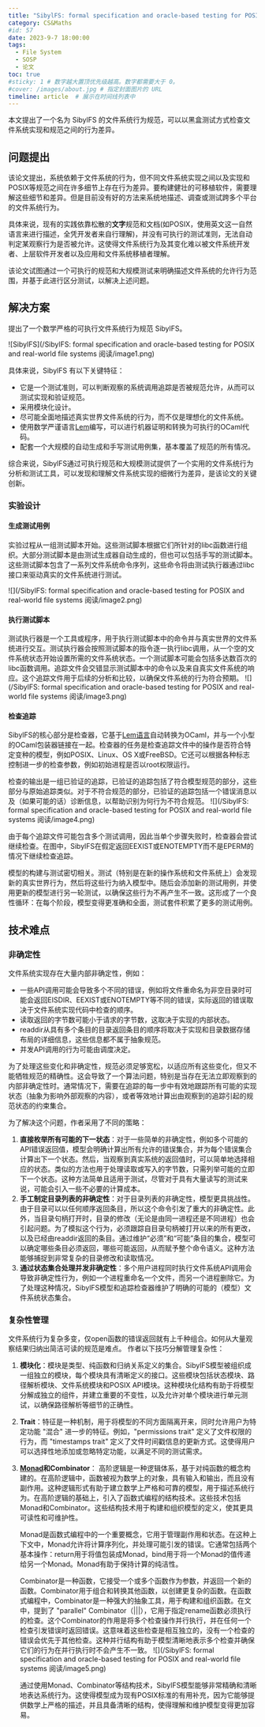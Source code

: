 ```yaml
---
title: "SibylFS: formal specification and oracle-based testing for POSIX and real-world file systems 阅读"
category: CS&Maths
#id: 57
date: 2023-9-7 18:00:00
tags: 
  - File System
  - SOSP
  - 论文
toc: true
#sticky: 1 # 数字越大置顶优先级越高。数字都需要大于 0。
#cover: /images/about.jpg # 指定封面图片的 URL
timeline: article  # 展示在时间线列表中
---
```


本文提出了一个名为 SibylFS 的文件系统行为规范，可以以黑盒测试方式检查文件系统实现和规范之间的行为差异。
<!--more-->

## 问题提出

该论文提出，系统依赖于文件系统的行为，但不同文件系统实现之间以及实现和POSIX等规范之间在许多细节上存在行为差异。要构建健壮的可移植软件，需要理解这些细节和差异。但是目前没有好的方法来系统地描述、调查或测试跨多个平台的文件系统行为。

具体来说，现有的实践依靠松散的**文字**规范和文档(如POSIX，使用英文这一自然语言来进行描述，全凭开发者来自行理解)，并没有可执行的测试准则，无法自动判定某观察行为是否被允许。这使得文件系统行为及其变化难以被文件系统开发者、上层软件开发者以及应用和文件系统移植者理解。

该论文试图通过一个可执行的规范和大规模测试来明确描述文件系统的允许行为范围，并基于此进行区分测试，以解决上述问题。

## 解决方案

提出了一个数学严格的可执行文件系统行为规范 SibylFS。

![SibylFS](/SibylFS: formal specification and oracle-based testing for POSIX and real-world file systems 阅读/image1.png)

具体来说，SibylFS 有以下关键特征：

- 它是一个测试准则，可以判断观察的系统调用追踪是否被规范允许，从而可以测试实现和验证规范。
- 采用模块化设计。
- 尽可能全面地描述真实世界文件系统的行为，而不仅是理想化的文件系统。
- 使用数学严谨语言[Lem](https://github.com/rems-project/lem)编写，可以进行机器证明和转换为可执行的OCaml代码。
- 配套一个大规模的自动生成和手写测试用例集，基本覆盖了规范的所有情况。

综合来说，SibylFS通过可执行规范和大规模测试提供了一个实用的文件系统行为分析和测试工具，可以发现和理解文件系统实现的细微行为差异，是该论文的关键创新。

### 实验设计
#### 生成测试用例
实验过程从一组测试脚本开始。这些测试脚本根据它们所针对的libc函数进行组织。大部分测试脚本是由测试生成器自动生成的，但也可以包括手写的测试脚本。这些测试脚本包含了一系列文件系统命令序列，这些命令将由测试执行器通过libc接口来驱动真实的文件系统进行测试。

![](/SibylFS: formal specification and oracle-based testing for POSIX and real-world file systems 阅读/image2.png)

#### 执行测试脚本
测试执行器是一个工具或程序，用于执行测试脚本中的命令并与真实世界的文件系统进行交互。测试执行器会按照测试脚本的指令逐一执行libc调用，从一个空的文件系统状态开始设置所需的文件系统状态。一个测试脚本可能会包括多达数百次的libc函数调用。追踪文件会交错显示测试脚本中的命令以及来自真实文件系统的响应。这个追踪文件用于后续的分析和比较，以确保文件系统的行为符合预期。
![](/SibylFS: formal specification and oracle-based testing for POSIX and real-world file systems 阅读/image3.png)

#### 检查追踪
SibylFS的核心部分是检查器，它基于[Lem语言](https://github.com/rems-project/lem)自动转换为OCaml，并与一个小型的OCaml包装器链接在一起。检查器的任务是检查追踪文件中的操作是否符合特定变种的模型，例如POSIX、Linux、OS X或FreeBSD。它还可以根据各种标志控制进一步的检查参数，例如初始进程是否以root权限运行。

检查的输出是一组已验证的追踪，已验证的追踪包括了符合模型规范的部分，这些部分与原始追踪类似。对于不符合规范的部分，已验证的追踪包括一个错误消息以及（如果可能的话）诊断信息，以帮助识别为何行为不符合规范。
![](/SibylFS: formal specification and oracle-based testing for POSIX and real-world file systems 阅读/image4.png)

由于每个追踪文件可能包含多个测试调用，因此当单个步骤失败时，检查器会尝试继续检查。在图中，SibylFS在假定返回EEXIST或ENOTEMPTY而不是EPERM的情况下继续检查追踪。

模型的构建与测试密切相关。测试（特别是在新的操作系统和文件系统上）会发现新的真实世界行为，然后将这些行为纳入模型中。随后会添加新的测试用例，并使用更新的模型进行另一轮测试，以确保这些行为不再产生不一致。这形成了一个良性循环：在每个阶段，模型变得更准确和全面，测试套件积累了更多的测试用例。



## 技术难点
### 非确定性
文件系统实现存在大量内部非确定性，例如：

- 一些API调用可能会导致多个不同的错误，例如将文件重命名为非空目录时可能会返回EISDIR、EEXIST或ENOTEMPTY等不同的错误，实际返回的错误取决于文件系统实现代码中检查的顺序。
- 读取返回的字节数可能小于请求的字节数，这取决于实现的内部状态。
- readdir从具有多个条目的目录返回条目的顺序将取决于实现和目录数据存储布局的详细信息，这些信息都不属于抽象规范。
- 并发API调用的行为可能由调度决定。

为了处理这些变化和非确定性，规范必须足够宽松，以适应所有这些变化，但又不能牺牲规范的精确性。这会导致了一个算法问题，特别是当存在无法立即观察到的内部非确定性时。通常情况下，需要在追踪的每一步中有效地跟踪所有可能的实现状态（抽象为影响外部观察的内容），或者等效地计算出由观察到的追踪引起的规范状态的约束集合。

为了解决这个问题，作者采用了不同的策略：

1. **直接枚举所有可能的下一状态**：对于一些简单的非确定性，例如多个可能的API错误返回值，模型会明确计算出所有允许的错误集合，并为每个错误集合计算出下一个状态。然后，当观察到真实系统的返回值时，可以简单地选择相应的状态。类似的方法也用于处理读取或写入的字节数，只需列举可能的立即下一个状态。这种方法简单且适用于测试，尽管对于具有大量读写的测试来说，可能会引入一些不必要的计算成本。
2. **手工制定目录列表的非确定性**：对于目录列表的非确定性，模型更具挑战性。由于目录可以以任何顺序返回条目，所以这个命令引发了重大的非确定性。此外，当目录句柄打开时，目录的修改（无论是由同一进程还是不同进程）也会引起问题。为了模拟这个行为，必须跟踪自目录句柄被打开以来的所有更改，以及已经由readdir返回的条目。通过维护“必须”和“可能”条目的集合，模型可以确定哪些条目必须返回，哪些可能返回，从而赋予整个命令语义。这种方法能够捕捉到非常复杂的目录修改和读取情况。
3. **通过状态集合处理并发非确定性**：多个用户进程同时执行文件系统API调用会导致非确定性行为，例如一个进程重命名一个文件，而另一个进程删除它。为了处理这种情况，SibylFS模型和追踪检查器维护了明确的可能的（模型）文件系统状态集合。

### 复杂性管理
文件系统行为复杂多变，仅open函数的错误返回就有上千种组合。如何从大量观察结果归纳出简洁可读的规范是难点。
作者以下技巧分解管理复杂性：

1. **模块化**：模块是类型、纯函数和归纳关系定义的集合。SibylFS模型被组织成一组独立的模块，每个模块具有清晰定义的接口。这些模块包括状态模块、路径解析模块、文件系统模块和POSIX API模块。这种模块化结构有助于将模型分解成独立的组件，并建立重要的不变性，以及允许对单个模块进行单元测试，以确保路径解析等细节的正确性。
2. **Trait**：特征是一种机制，用于将模型的不同方面隔离开来，同时允许用户为特定功能 "混合" 进一步的特征。例如，"permissions trait" 定义了文件权限的行为，而 "timestamps trait" 定义了文件时间戳信息的更新方式。这使得用户可以选择性地添加或忽略特定功能，以满足不同的测试需求。
3. **[Monad](https://zhuanlan.zhihu.com/p/65449477)和Combinator**：
   高阶逻辑是一种逻辑体系，基于对纯函数的概念构建的。在高阶逻辑中，函数被视为数学上的对象，具有输入和输出，而且没有副作用。这种逻辑形式有助于建立数学上严格和可靠的模型，用于描述系统行为。在高阶逻辑的基础上，引入了函数式编程的结构技术。这些技术包括Monad和Combinator。这些结构技术用于构建和组织模型的定义，使其更具可读性和可维护性。
   
   Monad是函数式编程中的一个重要概念，它用于管理副作用和状态。在这种上下文中，Monad允许将计算序列化，并处理可能引发的错误。它通常包括两个基本操作：return用于将值包装成Monad，bind用于将一个Monad的值传递给另一个Monad。Monad有助于保持计算的纯洁性。

   Combinator是一种函数，它接受一个或多个函数作为参数，并返回一个新的函数。Combinator用于组合和转换其他函数，以创建更复杂的函数。在函数式编程中，Combinator是一种强大的抽象工具，用于构建和组织函数。在文中，提到了 "parallel" Combinator（|||），它用于指定rename函数必须执行的检查。这个Combinator的作用是将多个检查操作并行执行，并在任何一个检查引发错误时返回错误。这意味着这些检查是相互独立的，没有一个检查的错误会优先于其他检查。这种并行结构有助于模型清晰地表示多个检查并确保它们的行为在并行执行时不会产生不一致。
   ![](/SibylFS: formal specification and oracle-based testing for POSIX and real-world file systems 阅读/image5.png)


   通过使用Monad、Combinator等结构技术，SibylFS模型能够非常精确和清晰地表达系统行为。这使得模型成为现有POSIX标准的有用补充，因为它能够提供数学上严格的描述，并且具备清晰的结构，使得理解和维护模型变得更加容易。


